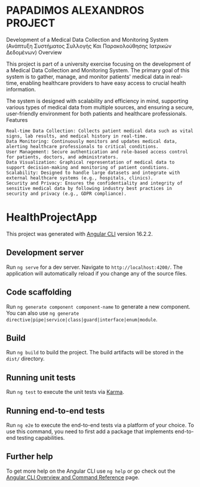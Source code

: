 # PAPADIMOS ALEXANDROS PROJECT 

Development of a Medical Data Collection and Monitoring System (Ανάπτυξη Συστήματος Συλλογής Και Παρακολούθησης Ιατρικών Δεδομένων)
Overview

This project is part of a university exercise focusing on the development of a Medical Data Collection and Monitoring System. The primary goal of this system is to gather, manage, and monitor patients' medical data in real-time, enabling healthcare providers to have easy access to crucial health information.

The system is designed with scalability and efficiency in mind, supporting various types of medical data from multiple sources, and ensuring a secure, user-friendly environment for both patients and healthcare professionals.
Features

    Real-time Data Collection: Collects patient medical data such as vital signs, lab results, and medical history in real-time.
    Data Monitoring: Continuously monitors and updates medical data, alerting healthcare professionals to critical conditions.
    User Management: Secure authentication and role-based access control for patients, doctors, and administrators.
    Data Visualization: Graphical representation of medical data to support decision-making and monitoring of patient conditions.
    Scalability: Designed to handle large datasets and integrate with external healthcare systems (e.g., hospitals, clinics).
    Security and Privacy: Ensures the confidentiality and integrity of sensitive medical data by following industry best practices in security and privacy (e.g., GDPR compliance).

# HealthProjectApp

This project was generated with [Angular CLI](https://github.com/angular/angular-cli) version 16.2.2.

## Development server

Run `ng serve` for a dev server. Navigate to `http://localhost:4200/`. The application will automatically reload if you change any of the source files.

## Code scaffolding

Run `ng generate component component-name` to generate a new component. You can also use `ng generate directive|pipe|service|class|guard|interface|enum|module`.

## Build

Run `ng build` to build the project. The build artifacts will be stored in the `dist/` directory.

## Running unit tests

Run `ng test` to execute the unit tests via [Karma](https://karma-runner.github.io).

## Running end-to-end tests

Run `ng e2e` to execute the end-to-end tests via a platform of your choice. To use this command, you need to first add a package that implements end-to-end testing capabilities.

## Further help

To get more help on the Angular CLI use `ng help` or go check out the [Angular CLI Overview and Command Reference](https://angular.io/cli) page.